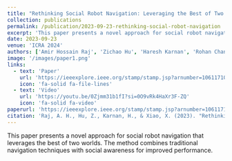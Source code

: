 ```yaml
---
title: "Rethinking Social Robot Navigation: Leveraging the Best of Two Worlds"
collection: publications
permalink: /publication/2023-09-23-rethinking-social-robot-navigation
excerpt: 'This paper presents a novel approach for social robot navigation that leverages the best of two worlds.'
date: 2023-09-23
venue: 'ICRA 2024'
authors: ['Amir Hossain Raj', 'Zichao Hu', 'Haresh Karnan', 'Rohan Chandra', 'Amirreza Payandeh', 'Luisa Mao','Peter Stone', ' Joydeep Biswas','Xuesu Xiao']
image: '/images/paper1.png'
links:
  - text: 'Paper'
    url: 'https://ieeexplore.ieee.org/stamp/stamp.jsp?arnumber=10611710'
    icon: 'fa-solid fa-file-lines'
  - text: 'Video'
    url: 'https://youtu.be/0Zjmm31b1fI?si=0O9vRk4HaXr3F-ZQ'
    icon: 'fa-solid fa-video'
paperurl: 'https://ieeexplore.ieee.org/stamp/stamp.jsp?arnumber=10611710'
citation: 'Raj, A. H., Hu, Z., Karnan, H., & Xiao, X. (2023). "Rethinking Social Robot Navigation: Leveraging the Best of Two Worlds." <i>ICRA 2023</i>.'
---
```

This paper presents a novel approach for social robot navigation that leverages the best of two worlds. The method combines traditional navigation techniques with social awareness for improved performance.